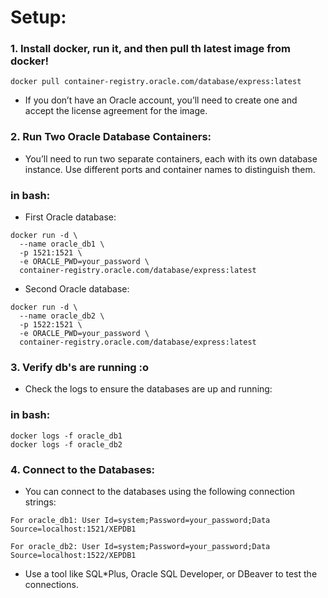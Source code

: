 # Setup:
### 1. Install docker, run it, and then pull th latest image from docker!
````
docker pull container-registry.oracle.com/database/express:latest
````
- If you don’t have an Oracle account, you’ll need to create one and accept the license agreement for the image.

### 2. Run Two Oracle Database Containers:
- You’ll need to run two separate containers, each with its own database instance. Use different ports and container names to distinguish them.
### in bash:
- First Oracle database:
```
docker run -d \
  --name oracle_db1 \
  -p 1521:1521 \
  -e ORACLE_PWD=your_password \
  container-registry.oracle.com/database/express:latest
```
- Second Oracle database:
```
docker run -d \
  --name oracle_db2 \
  -p 1522:1521 \
  -e ORACLE_PWD=your_password \
  container-registry.oracle.com/database/express:latest
  ```
### 3. Verify db's are running :o
- Check the logs to ensure the databases are up and running:
### in bash: 
````
docker logs -f oracle_db1
docker logs -f oracle_db2
````

### 4. Connect to the Databases:
- You can connect to the databases using the following connection strings:
````
For oracle_db1: User Id=system;Password=your_password;Data Source=localhost:1521/XEPDB1

For oracle_db2: User Id=system;Password=your_password;Data Source=localhost:1522/XEPDB1
````
- Use a tool like SQL*Plus, Oracle SQL Developer, or DBeaver to test the connections.